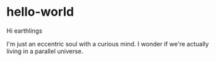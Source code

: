 # hello-world

Hi earthlings

I'm just an eccentric soul with a curious mind. 
I wonder if we're actually living in a parallel universe.
